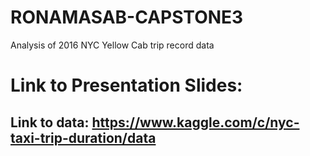 # RONAMASAB-CAPSTONE3

Analysis of  2016 NYC Yellow Cab trip record data




# Link to Presentation Slides:

## Link to data: https://www.kaggle.com/c/nyc-taxi-trip-duration/data
